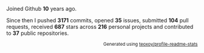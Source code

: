 Joined Github **10** years ago.

Since then I pushed **3171** commits, opened **35** issues, submitted **104** pull requests, received **687** stars across **216** personal projects and contributed to **37** public repositories.

<p align="right"><sub>Generated using <a href="https://github.com/marketplace/actions/profile-readme-stats">teoxoy/profile-readme-stats</a></sub></p>
